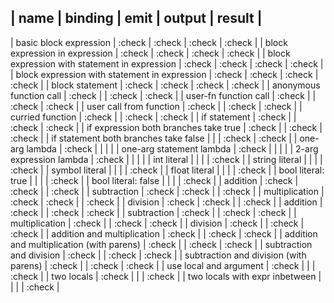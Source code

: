 | name                                          | binding | emit   | output | result |
--------------------------------------------------------------------------------------
| basic block expression                        | :check | :check | :check | :check |
| block expression in expression                | :check | :check | :check | :check |
| block expression with statement in expression | :check | :check | :check | :check |
| block expression with statement in expression | :check | :check | :check | :check |
| block statement                               | :check | :check | :check | :check |
| anonymous function call                       | :check |        | :check | :check |
| user-fn function call                         | :check |        | :check | :check |
| user call from function                       | :check |        | :check | :check |
| curried function                              | :check |        | :check | :check |
| if statement                                  | :check |        | :check | :check |
| if expression both branches take true         | :check |        | :check | :check |
| if statement both branches take false         |        |        | :check | :check |
| one-arg lambda                                | :check |        |        |        |
| one-arg statement lambda                      | :check |        |        |        |
| 2-arg expression lambda                       | :check |        |        |        |
| int literal                                   |        |        |        | :check |
| string literal                                |        |        |        | :check |
| symbol literal                                |        |        |        | :check |
| float literal                                 |        |        |        | :check |
| bool literal: true                            |        |        |        | :check |
| bool literal: false                           |        |        |        | :check |
| addition                                      | :check | :check |        | :check |
| subtraction                                   | :check | :check |        | :check |
| multiplication                                | :check | :check |        | :check |
| division                                      | :check | :check |        | :check |
| addition                                      | :check |        | :check | :check |
| subtraction                                   | :check |        | :check | :check |
| multiplication                                | :check |        | :check | :check |
| division                                      | :check |        | :check | :check |
| addition and multiplication                   | :check |        | :check | :check |
| addition and multiplication (with parens)     | :check |        | :check | :check |
| subtraction and division                      | :check |        | :check | :check |
| subtraction and division (with parens)        | :check |        | :check | :check |
| use local and argument                        | :check |        |        | :check |
| two locals                                    | :check |        |        | :check |
| two locals with expr inbetween                |        |        |        | :check |
